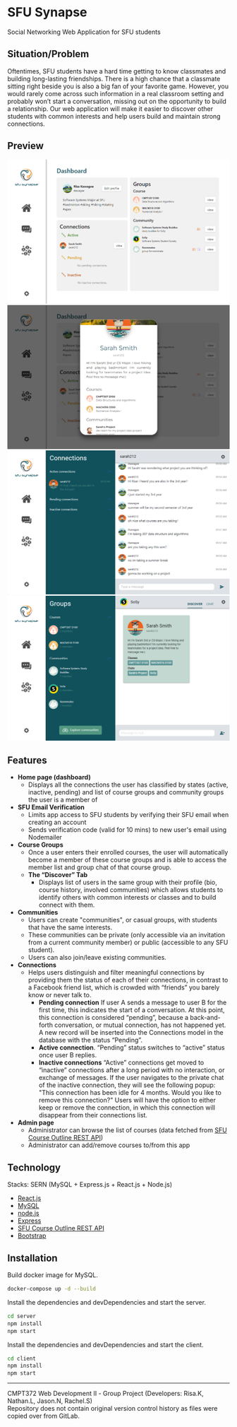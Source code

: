 # SFU Synapse
Social Networking Web Application for SFU students

## Situation/Problem
Oftentimes, SFU students have a hard time getting to know classmates and building long-lasting friendships. There is a high chance that a classmate sitting right beside you is also a big fan of your favorite game. However, you would rarely come across such information in a real classroom setting and probably won’t start a conversation, missing out on the opportunity to build a relationship. Our web application will make it easier to discover other students with common interests and help users build and maintain strong connections.

## Preview
![dashboard](./dashboard.png)
![profile](./profile.png)
![chat](./chat.png)
![discover](./discover.png)

## Features
- **Home page (dashboard)** 
    -  Displays all the connections the user has classified by states (active, inactive, pending) and list of course groups and community groups the user is a member of
- **SFU Email Verification** 
    -  Limits app access to SFU students by verifying their SFU email when creating an account
    -  Sends verification code (valid for 10 mins) to new user's email using Nodemailer
- **Course Groups**
    - Once a user enters their enrolled courses, the user will automatically become a member of these course groups and is able to access the member list and group chat of that course group.
    - **The “Discover” Tab** 
        - Displays list of users in the same group with their profile (bio, course history, involved communities) which allows students to identify others with common interests or classes and to build connect with them.
- **Communities**
    - Users can create "communities", or casual groups, with students that have the same interests. 
    - These communities can be private (only accessible via an invitation from a current community member) or public (accessible to any SFU student). 
    - Users can also join/leave existing communities. 
- **Connections** 
    - Helps users distinguish and filter meaningful connections by providing them the status of each of their connections, in contrast to a Facebook friend list, which is crowded with “friends” you barely know or never talk to.
        - **Pending connection** If user A sends a message to user B for the first time, this indicates the start of a conversation. At this point, this connection is considered “pending”, because a back-and-forth conversation, or mutual connection, has not happened yet. A new record will be inserted into the Connections model in the database with the status “Pending”.
        - **Active connection**. “Pending” status switches to “active” status once user B replies. 
        - **Inactive connections** “Active” connections get moved to “inactive” connections after a long period with no interaction, or exchange of messages. If the user navigates to the private chat of the inactive connection, they will see the following popup: "This connection has been idle for 4 months. Would you like to remove this connection?" Users will have the option to either keep or remove the connection, in which this connection will disappear from their connections list.
- **Admin page**
    - Administrator can browse the list of courses (data fetched from [SFU Course Outline REST API](https://www.sfu.ca/outlines/help/api.html))
    - Administrator can add/remove courses to/from this app


## Technology
Stacks: SERN (MySQL + Express.js + React.js + Node.js)
- [React.js]
- [MySQL]
- [node.js]
- [Express]
- [SFU Course Outline REST API]
- [Bootstrap]


## Installation
Build docker image for MySQL.
```sh
docker-compose up -d --build
```
Install the dependencies and devDependencies and start the server.
```sh
cd server
npm install
npm start
```
Install the dependencies and devDependencies and start the client.
```sh
cd client
npm install
npm start
```

---
CMPT372 Web Development Ⅱ - Group Project (Developers: Risa.K, Nathan.L, Jason.N, Rachel.S)
<br>
Repository does not contain original version control history as files were copied over from GitLab. 





[//]: #
   [MySQL]: <https://www.mysql.com/>
   [node.js]: <http://nodejs.org>
   [Bootstrap]: <https://getbootstrap.com/>
   [express]: <http://expressjs.com>
   [React.js]: <https://react.dev/>
   [SFU Course Outline REST API]: <https://www.sfu.ca/outlines/help/api.html>
